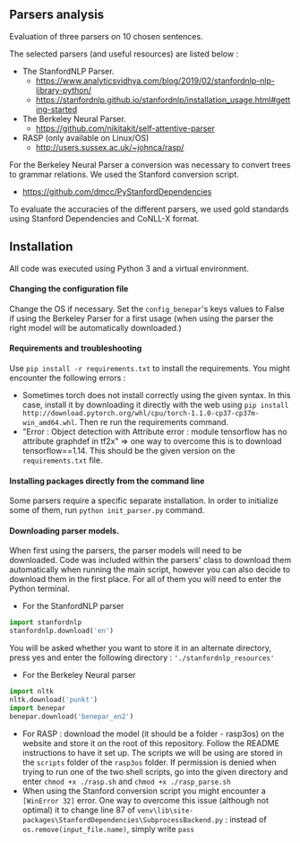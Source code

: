 Parsers analysis
-----------------------

Evaluation of three parsers on 10 chosen sentences.

The selected parsers (and useful resources) are listed below :
- The StanfordNLP Parser. 
    * https://www.analyticsvidhya.com/blog/2019/02/stanfordnlp-nlp-library-python/
    * https://stanfordnlp.github.io/stanfordnlp/installation_usage.html#getting-started
- The Berkeley Neural Parser.
    * https://github.com/nikitakit/self-attentive-parser
- RASP (only available on Linux/OS)
    * http://users.sussex.ac.uk/~johnca/rasp/

For the Berkeley Neural Parser a conversion was necessary to convert trees to grammar relations. We used the Stanford conversion script.
- https://github.com/dmcc/PyStanfordDependencies

To evaluate the accuracies of the different parsers, we used gold standards using Stanford Dependencies and CoNLL-X format.

Installation
----------------------
All code was executed using Python 3 and a virtual environment.

#### Changing the configuration file
Change the OS if necessary.
Set the `config_benepar`'s keys values to False if using the Berkeley Parser for a first usage (when using the parser the right model will be automatically downloaded.) 

#### Requirements and troubleshooting 
Use `pip install -r requirements.txt` to install the requirements. You might encounter the following errors :
- Sometimes torch does not install correctly using the given syntax. In this case, install it by downloading it directly with the web using `pip install http://download.pytorch.org/whl/cpu/torch-1.1.0-cp37-cp37m-win_amd64.whl`. Then re run the requirements command.
- "Error : Object detection with Attribute error : module tensorflow has no
  attribute graphdef in tf2x" => one way to overcome this is to download tensorflow==1.14. This should be the given version on the `requirements.txt` file.

#### Installing packages directly from the command line
Some parsers require a specific separate installation. In order to initialize some of them, run `python init_parser.py` command.

#### Downloading parser models.
When first using the parsers, the parser models will need to be downloaded. Code was included within the parsers' class to download them automatically when running the main script, however you can also decide to download them in the first place. For all of them you will need to enter the Python terminal.
- For the StanfordNLP parser 
```python
import stanfordnlp
stanfordnlp.download('en')
```
You will be asked whether you want to store it in an alternate directory, press yes and enter the following directory : `'./stanfordnlp_resources'`
- For the Berkeley Neural parser 
```python
import nltk
nltk.download('punkt')
import benepar
benepar.download('benepar_en2')
```
- For RASP : download the model (it should be a folder - rasp3os) on the website and store it on the root of this repository. Follow the README instructions to have it set up. The scripts we will be using are stored in the `scripts` folder of the `rasp3os` folder. If permission is denied when trying to run one of the two shell scripts, go into the given directory and enter `chmod +x ./rasp.sh` and `chmod +x ./rasp_parse.sh`
- When using the Stanford conversion script you might encounter a `[WinError 32]` error. One way to overcome this issue (although not optimal) it to change line 87 of `venv\lib\site-packages\StanfordDependencies\SubprocessBackend.py` : instead of `os.remove(input_file.name)`, simply write `pass`
